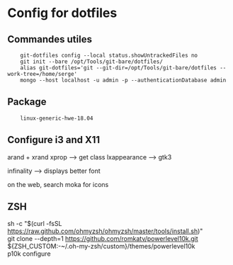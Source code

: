 # Config for dotfiles

## Commandes utiles

```
    git-dotfiles config --local status.showUntrackedFiles no  
    git init --bare /opt/Tools/git-bare/dotfiles/  
    alias git-dotfiles='git --git-dir=/opt/Tools/git-bare/dotfiles --work-tree=/home/serge'  
    mongo --host localhost -u admin -p --authenticationDatabase admin
```

## Package  

```
    linux-generic-hwe-18.04
```

## Configure i3 and X11
arand + xrand
xprop --> get class
lxappearance --> gtk3   

infinality --> displays better font

on the web, search moka for icons
   
## ZSH  

sh -c "$(curl -fsSL https://raw.github.com/ohmyzsh/ohmyzsh/master/tools/install.sh)"  
git clone --depth=1 https://github.com/romkatv/powerlevel10k.git ${ZSH_CUSTOM:-~/.oh-my-zsh/custom}/themes/powerlevel10k  
p10k configure
